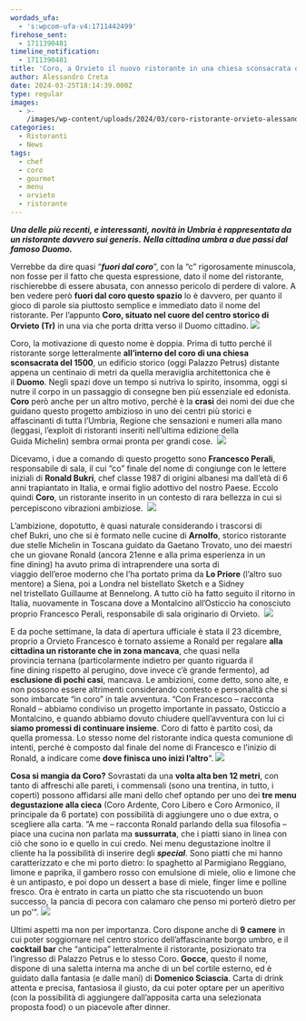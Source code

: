 ```yaml
---
wordads_ufa:
  - 's:wpcom-ufa-v4:1711442499'
firehose_sent:
  - 1711390481
timeline_notification:
  - 1711390481
title: 'Coro, a Orvieto il nuovo ristorante in una chiesa sconsacrata del 1500'
author: Alessandro Creta
date: 2024-03-25T18:14:39.000Z
type: regular
images:
  - >-
    /images/wp-content/uploads/2024/03/coro-ristorante-orvieto-alessandro-creta.webp
categories:
  - Ristoranti
  - News
tags:
  - chef
  - coro
  - gourmet
  - menu
  - orvieto
  - ristorante
---
```


***Una delle più recenti, e interessanti, novità in Umbria è rappresentata da un ristorante davvero sui generis.*** ***Nella cittadina umbra a due passi dal famoso Duomo.***

Verrebbe da dire quasi “***fuori dal coro***”, con la “c” rigorosamente minuscola, non fosse per il fatto che questa espressione, dato il nome del ristorante, rischierebbe di essere abusata, con annesso pericolo di perdere di valore. A ben vedere però **fuori dal coro questo spazio** lo è davvero, per quanto il gioco di parole sia piuttosto semplice e immediato dato il nome del ristorante. Per l’appunto **Coro, situato nel cuore del centro storico di Orvieto (Tr)** in una via che porta dritta verso il Duomo cittadino.
![](/images/wp-content/uploads/2024/03/coro-orvieto-alessandro-creta-ristorante-menu.webp)

Coro, la motivazione di questo nome è doppia. Prima di tutto perché il ristorante sorge letteralmente **all’interno del coro di una chiesa sconsacrata del 1500**, un edificio storico (oggi Palazzo Petrus) distante appena un centinaio di metri da quella meraviglia architettonica che è il **Duomo**. Negli spazi dove un tempo si nutriva lo spirito, insomma, oggi si nutre il corpo in un passaggio di consegne ben più essenziale ed edonista. **Coro** però anche per un altro motivo, perché è la **crasi** dei nomi dei due che guidano questo progetto ambizioso in uno dei centri più storici e affascinanti di tutta l’Umbria, Regione che sensazioni e numeri alla mano (leggasi, l’exploit di ristoranti inseriti nell’ultima edizione della Guida Michelin) sembra ormai pronta per grandi cose. 
![](/images/wp-content/uploads/2024/03/coro-sala-ristorante-orvieto-alessandro-creta.webp)

Dicevamo, i due a comando di questo progetto sono **Francesco Perali**, responsabile di sala, il cui “co” finale del nome di congiunge con le lettere iniziali di **Ronald Bukri**, chef classe 1987 di origini albanesi ma dall’età di 6 anni trapiantato in Italia, e ormai figlio adottivo del nostro Paese. Eccolo quindi **Coro**, un ristorante inserito in un contesto di rara bellezza in cui si percepiscono vibrazioni ambiziose. 
![](/images/wp-content/uploads/2024/03/bukri-perali-coro-orvieto-alessandro-creta.webp)

L’ambizione, dopotutto, è quasi naturale considerando i trascorsi di chef Bukri, uno che si è formato nelle cucine di **Arnolfo**, storico ristorante due stelle Michelin in Toscana guidato da Gaetano Trovato, uno dei maestri che un giovane Ronald (ancora 21enne e alla prima esperienza in un fine dining) ha avuto prima di intraprendere una sorta di viaggio dell’eroe moderno che l’ha portato prima da **Lo Priore** (l’altro suo mentore) a Siena, poi a Londra nel bistellato Sketch e a Sidney nel tristellato Guillaume at Bennelong. A tutto ciò ha fatto seguito il ritorno in Italia, nuovamente in Toscana dove a Montalcino all’Osticcio ha conosciuto proprio Francesco Perali, responsabile di sala originario di Orvieto. 
![](/images/wp-content/uploads/2024/03/coro-ristorante-spaghetto-orvieto-alessandro-creta.webp)

E da poche settimane, la data di apertura ufficiale è stata il 23 dicembre, proprio a Orvieto Francesco è tornato assieme a Ronald per regalare **alla cittadina un ristorante che in zona mancava**, che quasi nella provincia ternana (particolarmente indietro per quanto riguarda il fine dining rispetto al perugino, dove invece c’è grande fermento), ad **esclusione di pochi casi**, mancava. Le ambizioni, come detto, sono alte, e non possono essere altrimenti considerando contesto e personalità che si sono imbarcate “in coro” in tale avventura. “Con Francesco – racconta Ronald – abbiamo condiviso un progetto importante in passato, Osticcio a Montalcino, e quando abbiamo dovuto chiudere quell’avventura con lui ci **siamo promessi di continuare insieme**. Coro di fatto è partito così, da quella promessa. Lo stesso nome del ristorante indica questa comunione di intenti, perché è composto dal finale del nome di Francesco e l’inizio di Ronald, a indicare come **dove finisca uno inizi l’altro**“.
![](/images/wp-content/uploads/2024/03/coro-meringata-ristorante-orvieto-alessandro-creta.webp)

**Cosa si mangia da Coro?** Sovrastati da una **volta alta ben 12 metri**, con tanto di affreschi alle pareti, i commensali (sono una trentina, in tutto, i coperti) possono affidarsi alle mani dello chef optando per uno dei **tre menu degustazione alla cieca** (Coro Ardente, Coro Libero e Coro Armonico, il principale da 6 portate) con possibilità di aggiungere uno o due extra, o scegliere alla carta. “A me – racconta Ronald parlando della sua filosofia – piace una cucina non parlata ma **sussurrata**, che i piatti siano in linea con ciò che sono io e quello in cui credo. Nei menu degustazione inoltre il cliente ha la possibilità di inserire degli ***special***. Sono piatti che mi hanno caratterizzato e che mi porto dietro: lo spaghetto al Parmigiano Reggiano, limone e paprika, il gambero rosso con emulsione di miele, olio e limone che è un antipasto, e poi dopo un dessert a base di miele, finger lime e polline fresco. Ora è entrato in carta un piatto che sta riscuotendo un buon successo, la pancia di pecora con calamaro che penso mi porterò dietro per un po’”.
![](/images/wp-content/uploads/2024/03/coro-orvieto-gocce-alessandro-creta.webp)

Ultimi aspetti ma non per importanza. Coro dispone anche di **9 camere** in cui poter soggiornare nel centro storico dell’affascinante borgo umbro, e il **cocktail bar** che “anticipa” letteralmente il ristorante, posizionato tra l’ingresso di Palazzo Petrus e lo stesso Coro. **Gocce**, questo il nome, dispone di una saletta interna ma anche di un bel cortile esterno, ed è guidato dalla fantasia (e dalle mani) di **Domenico Sciascia**. Carta di drink attenta e precisa, fantasiosa il giusto, da cui poter optare per un aperitivo (con la possibilità di aggiungere dall’apposita carta una selezionata proposta food) o un piacevole after dinner.
